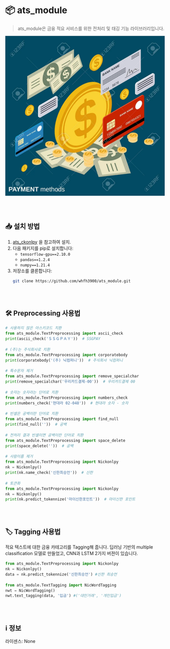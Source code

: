 # 📦 ats_module
> ats_module은 금융 적요 서비스를 위한 전처리 및 태깅 기능 라이브러리입니다.
<p align="center">
  <img src="./png/image.png" width="600">
</p>
<br><br>

## 📥 설치 방법
1. [ats_ckonlpy](https://github.com/whfh3900/ats_ckonlpy) 을 참고하여 설치.<br>
2. 다음 패키지를 pip로 설치합니다:
   - `tensorflow-gpu==2.10.0`<br>
   - `pandas==1.2.4`<br>
   - `numpy==1.21.4`<br>
3. 저장소를 클론합니다:
   ```bash
   git clone https://github.com/whfh3900/ats_module.git
   ```
<br><br>

## 🛠️ Preprocessing 사용법

``` python
# 사용하지 않은 아스키코드 치환
from ats_module.TextPreprocessing import ascii_check
print(ascii_check('ＳＳＧＰＡＹ'))  # SSGPAY

# (주)는 주식회사로 치환
from ats_module.TextPreprocessing import corporatebody
print(corporatebody('(주) 닉컴퍼니'))  # 주식회사 닉컴퍼니

# 특수문자 제거
from ats_module.TextPreprocessing import remove_specialchar
print(remove_specialchar('우리카드결제-00'))  # 우리카드결제 00

# 숫자는 숫자라는 단어로 치환
from ats_module.TextPreprocessing import numbers_check
print(numbers_check('현대라 02-048'))  # 현대라 숫자 - 숫자

# 빈셀은 공백이란 단어로 치환
from ats_module.TextPreprocessing import find_null
print(find_null(''))  # 공백

# 전처리 결과 빈셀이면 공백이란 단어로 치환
from ats_module.TextPreprocessing import space_delete
print(space_delete(''))  # 공백

# 사람이름 제거
from ats_module.TextPreprocessing import Nickonlpy
nk = Nickonlpy()
print(nk.name_check('신한최승언'))  # 신한

# 토큰화
from ats_module.TextPreprocessing import Nickonlpy
nk = Nickonlpy()
print(nk.predict_tokennize('마이신한포인트'))  # 마이신한 포인트
```
<br><br>

## 🏷️ Tagging 사용법
적요 텍스트에 대한 금융 카테고리를 Tagging해 줍니다.
딥러닝 기반의 multiple classification 모델로 만들었고, CNN과 LSTM 2가지 버젼이 있습니다.

``` python
from ats_module.TextPreprocessing import Nickonlpy
nk = Nickonlpy()
data = nk.predict_tokennize('신한최승언') #신한 최승언

from ats_module.TextTagging import NicWordTagging
nwt = NicWordTagging()
nwt.text_tagging(data, '입금') #('대인거래', '개인입금')
```
<br><br>

## ℹ️ 정보
라이센스: None
